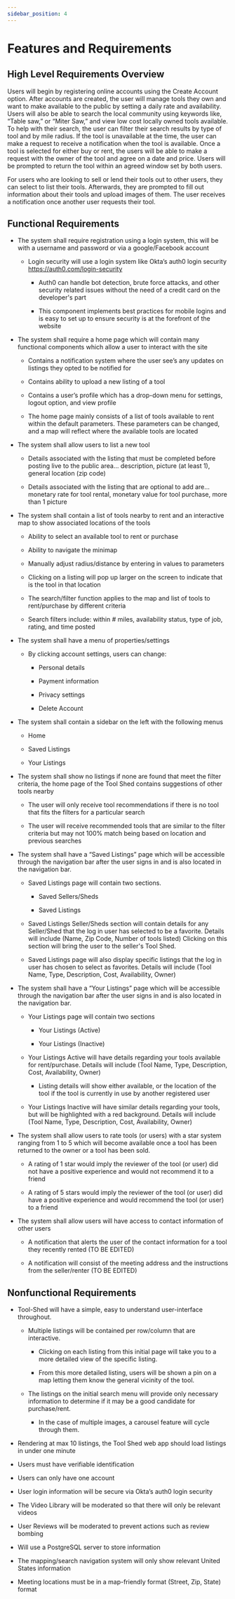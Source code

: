 ```yaml
---
sidebar_position: 4
---
```


# Features and Requirements

## High Level Requirements Overview

Users will begin by registering online accounts using the Create Account option. After accounts are created, the user will manage tools they own and want to make available to the public by setting a daily rate and availability. Users will also be able to search the local community using keywords like, “Table saw,” or “Miter Saw,” and view low cost locally owned tools available. To help with their search, the user can filter their search results by type of tool and by mile radius. If the tool is unavailable at the time, the user can make a request to receive a notification when the tool is available. Once a tool is selected for either buy or rent, the users will be able to make a request with the owner of the tool and agree on a date and price. Users will be prompted to return the tool within an agreed window set by both users. 

For users who are looking to sell or lend their tools out to other users, they can select to list their tools. Afterwards, they are prompted to fill out information about their tools and upload images of them. The user receives a notification once another user requests their tool. 

## Functional Requirements 

- The system shall require registration using a login system, this will be with a username and password or via a google/Facebook account 

    - Login security will use a login system like Okta’s auth0 login security https://auth0.com/login-security 

      - Auth0 can handle bot detection, brute force attacks, and other security related issues without the need of a credit card on the developer's part 

      - This component implements best practices for mobile logins and is easy to set up to ensure security is at the forefront of the website 

- The system shall require a home page which will contain many functional components which allow a user to interact with the site

    - Contains a notification system where the user see’s any updates on listings they opted to be notified for 

    - Contains ability to upload a new listing of a tool 

    - Contains a user’s profile which has a drop-down menu for settings, logout option, and view profile 

    - The home page mainly consists of a list of tools available to rent within the default parameters. These parameters can be changed, and a map will reflect where the available tools are located 

- The system shall allow users to list a new tool  

    - Details associated with the listing that must be completed before posting live to the public area... description, picture (at least 1), general location (zip code) 

    - Details associated with the listing that are optional to add are... monetary rate for tool rental, monetary value for tool purchase, more than 1 picture 

- The system shall contain a list of tools nearby to rent and an interactive map to show associated locations of the tools 

    - Ability to select an available tool to rent or purchase 

    - Ability to navigate the minimap 

    - Manually adjust radius/distance by entering in values to parameters 

    - Clicking on a listing will pop up larger on the screen to indicate that is the tool in that location 

    - The search/filter function applies to the map and list of tools to rent/purchase by different criteria 

    - Search filters include: within # miles, availability status, type of job, rating, and time posted 

- The system shall have a menu of properties/settings

    - By clicking account settings, users can change: 

      - Personal details 

      - Payment information 

      - Privacy settings 

      - Delete Account 

- The system shall contain a sidebar on the left with the following menus 

    - Home 

    - Saved Listings 

    - Your Listings 

 

- The system shall show no listings if none are found that meet the filter criteria, the home page of the Tool Shed contains suggestions of other tools nearby 

    - The user will only receive tool recommendations if there is no tool that fits the filters for a particular search 

    - The user will receive recommended tools that are similar to the filter criteria but may not 100% match being based on location and previous searches

 

- The system shall have a “Saved Listings” page which will be accessible through the navigation bar after the user signs in and is also located in the navigation bar. 

    - Saved Listings page will contain two sections. 

      - Saved Sellers/Sheds 

      - Saved Listings 

    - Saved Listings Seller/Sheds section will contain details for any Seller/Shed that the log in user has selected to be a favorite. Details will include (Name, Zip Code, Number of tools listed) Clicking on this section will bring the user to the seller's Tool Shed. 

    - Saved Listings page will also display specific listings that the log in user has chosen to select as favorites. Details will include (Tool Name, Type, Description, Cost, Availability, Owner) 

 

- The system shall have a “Your Listings” page which will be accessible through the navigation bar after the user signs in and is also located in the navigation bar. 

    - Your Listings page will contain two sections 

      - Your Listings (Active) 

      - Your Listings (Inactive) 

    - Your Listings Active will have details regarding your tools available for rent/purchase. Details will include (Tool Name, Type, Description, Cost, Availability, Owner) 

      - Listing details will show either available, or the location of the tool if the tool is currently in use by another registered user 

    - Your Listings Inactive will have similar details regarding your tools, but will be highlighted with a red background. Details will include (Tool Name, Type, Description, Cost, Availability, Owner) 

 

- The system shall allow users to rate tools (or users) with a star system ranging from 1 to 5 which will become available once a tool has been returned to the owner or a tool has been sold. 

    - A rating of 1 star would imply the reviewer of the tool (or user) did not have a positive experience and would not recommend it to a friend 

    - A rating of 5 stars would imply the reviewer of the tool (or user) did have a positive experience and would recommend the tool (or user) to a friend 

 - The system shall allow users will have access to contact information of other users
    
    - A notification that alerts the user of the contact information for a tool they recently rented (TO BE EDITED)

    - A notification will consist of the meeting address and the instructions from the seller/renter (TO BE EDITED)
 

 

## Nonfunctional Requirements 

- Tool-Shed will have a simple, easy to understand user-interface throughout. 

    - Multiple listings will be contained per row/column that are interactive. 

      - Clicking on each listing from this initial page will take you to a more detailed view of the specific listing. 

      - From this more detailed listing, users will be shown a pin on a map letting them know the general vicinity of the tool.  

    - The listings on the initial search menu will provide only necessary information to determine if it may be a good candidate for purchase/rent. 

      - In the case of multiple images, a carousel feature will cycle through them. 

- Rendering at max 10 listings, the Tool Shed web app should load listings in under one minute

- Users must have verifiable identification

- Users can only have one account

- User login information will be secure via Okta’s auth0 login security

- The Video Library will be moderated so that there will only be relevant videos

- User Reviews will be moderated to prevent actions such as review bombing

- Will use a PostgreSQL server to store information

- The mapping/search navigation system will only show relevant United States information

- Meeting locations must be in a map-friendly format (Street, Zip, State) format